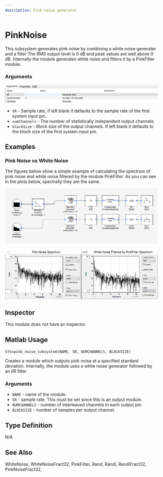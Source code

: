 ```yaml
---
description: Pink noise generator
---
```


# PinkNoise

This subsystem generates pink noise by combining a white noise generater and a filter The RMS output level is 0 dB and peak values are well above 0 dB. Internally the module generates white noise and filters it by a PinkFilter module.

### Arguments

![](../../../.gitbook/assets/0%20%2829%29.png)

* `SR` - Sample rate, if left blank it defaults to the sample rate of the first system input pin.
* `numChannels` - The number of statistically independent output channels.
* `blockSize` - Block size of the output channels. If left blank it defaults to the block size of the first system input pin.

## Examples

### Pink Noise vs White Noise

The figures below show a simple example of calculating the spectrum of pink noise and white noise filtered by the module PinkFilter. As you can see in the plots below, spectrally they are the same.

![](../../../.gitbook/assets/1%20%2824%29.png)

![](../../../.gitbook/assets/2%20%2823%29.png)

## Inspector

This module does not have an inspector.

## Matlab Usage

`SYS=pink_noise_subsystem(NAME, SR, NUMCHANNELS, BLOCKSIZE)`

Creates a module which outputs pink noise at a specified standard deviation. Internally, the module uses a white noise generator followed by an IIR filter.

### Arguments

* `NAME` - name of the module.
* `SR` - sample rate. This must be set since this is an output module.
* `NUMCHANNELS` - number of interleaved channels in each output pin.
* `BLOCKSIZE` - number of samples per output channel.

## Type Definition

N/A

## See Also

WhiteNoise, WhiteNoiseFract32, PinkFilter, Rand, Randi, RandiFract32, PinkNoiseFract32,


